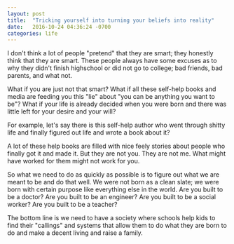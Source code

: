 ```yaml
---
layout: post
title:  "Tricking yourself into turning your beliefs into reality"
date:   2016-10-24 04:36:24 -0700
categories: life
---
```


I don't think a lot of people "pretend" that they are smart; they honestly think that they are smart. These people always have 
some excuses as to why they didn't finish highschool or did not go to college; bad friends, bad parents, and what not. 

What if you are just not that smart? What if all these self-help books and media are feeding you this "lie" about "you can be anything
you want to be"? What if your life is already decided when you were born and there was little left for your desire and your will?

For example, let's say there is this self-help author who went through shitty life and finally figured out life and wrote a book about it? 

A lot of these help books are filled with nice feely stories about people who finally got it and made it. But they are not you. 
They are not me. What might have worked for them might not work for you.

So what we need to do as quickly as possible is to figure out what we are meant to be and do that well. We were not born as a clean slate;
we were born with certain purpose like everything else in the world. Are you built to be a doctor? Are you built to be an engineer? 
Are you built to be a social worker? Are you built to be a teacher?

The bottom line is we need to have a society where schools help kids to find their "callings" and systems that allow them to do what they
are born to do and make a decent living and raise a family.

